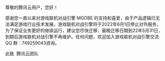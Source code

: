 尊敬的腾讯云用户，您好！

感谢您一直以来对游戏联机对战引擎 MGOBE 的支持和喜爱，由于产品逻辑已无法满足游戏行业技术发展，游戏联机对战引擎将于2022年6月1日停止对外服务，为了保证业务更好的继续运行，建议您尽快迁移，最晚迁移日期到22年5月31日，到期后游戏联机对战引擎不再维护。任何问题，欢迎加入游戏联机对战引擎交流 QQ 群：749259043咨询。


此致 
腾讯云团队
